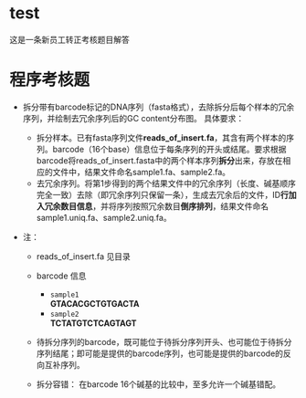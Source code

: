 # test
这是一条新员工转正考核题目解答
# 程序考核题
* 拆分带有barcode标记的DNA序列（fasta格式），去除拆分后每个样本的冗余序列，并绘制去冗余序列后的GC content分布图。
具体要求：
   * 拆分样本。已有fasta序列文件**reads_of_insert.fa**，其含有两个样本的序列。barcode（16个base）信息位于每条序列的开头或结尾。要求根据barcode将reads_of_insert.fasta中的两个样本序列**拆分**出来，存放在相应的文件中，结果文件命名sample1.fa、sample2.fa。
  * 去冗余序列。将第1步得到的两个结果文件中的冗余序列（长度、碱基顺序完全一致）去除（即冗余序列只保留一条），生成去冗余后的文件，ID**行加入冗余数目信息**，并将序列按照冗余数目**倒序排列**，结果文件命名sample1.uniq.fa、sample2.uniq.fa。
 
* 注：
     * reads_of_insert.fa 见目录
     * barcode 信息
       * ``` sample1 ```       
         **GTACACGCTGTGACTA**
       * ``` sample2 ```       
         **TCTATGTCTCAGTAGT**
        
     * 待拆分序列的barcode，既可能位于待拆分序列开头、也可能位于待拆分序列结尾；即可能是提供的barcode序列，也可能是提供的barcode的反向互补序列。
     * 拆分容错： 在barcode 16个碱基的比较中，至多允许一个碱基错配。


